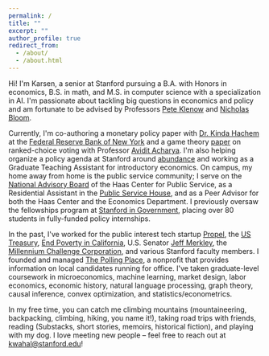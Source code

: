 ```yaml
---
permalink: /
title: ""
excerpt: ""
author_profile: true
redirect_from: 
  - /about/
  - /about.html
---
```


Hi! I'm Karsen, a senior at Stanford pursuing a B.A. with Honors in economics, B.S. in math, and M.S. in computer science with a specialization in AI. I'm passionate about tackling big questions in economics and policy and am fortunate to be advised by Professors [Pete Klenow](http://www.klenow.com/) and [Nicholas Bloom](https://nbloom.people.stanford.edu/).

Currently, I'm co-authoring a monetary policy paper with [Dr. Kinda Hachem](https://sites.google.com/site/kindahachem/home) at the [Federal Reserve Bank of New York](https://www.newyorkfed.org/) and a game theory [paper](https://bit.ly/RCVPaper) on ranked-choice voting with Professor [Avidit Acharya](https://www.aviditacharya.com/home). I'm also helping organize a policy agenda at Stanford around [abundance](https://stanfordabundance.carrd.co/) and working as a Graduate Teaching Assistant for introductory economics. On campus, my home away from home is the public service community; I serve on the [National Advisory Board](https://haas.stanford.edu/about/our-people-0/national-advisory-board) of the Haas Center for Public Service, as a Residential Assistant in the [Public Service House](https://resed.stanford.edu/neighborhoods/neighborhood-resources/neighborhood-concept/theme-housing/university-theme-houses-1-5), and as a Peer Advisor for both the Haas Center and the Economics Department. I previously oversaw the fellowships program at [Stanford in Government](https://sig.stanford.edu/), placing over 80 students in fully-funded policy internships.

In the past, I've worked for the public interest tech startup [Propel](https://www.joinpropel.com/), the [US Treasury](https://home.treasury.gov/about/offices/domestic-finance), [End Poverty in California](https://endpovertyinca.org/), U.S. Senator [Jeff Merkley](https://www.merkley.senate.gov/), the [Millennium Challenge Corporation](https://www.mcc.gov/), and various Stanford faculty members. I founded and managed [The Polling Place](https://www.bostonglobe.com/2021/11/03/metro/newton-south-students-work-bring-polling-place-massachusetts/), a nonprofit that provides information on local candidates running for office. I've taken graduate-level coursework in microeconomics, machine learning, market design, labor economics, economic history, natural language processing, graph theory, causal inference, convex optimization, and statistics/econometrics.

In my free time, you can catch me climbing mountains (mountaineering, backpacking, climbing, hiking, you name it!), taking road trips with friends, reading (Substacks, short stories, memoirs, historical fiction), and playing with my dog. I love meeting new people – feel free to reach out at kwahal@stanford.edu!
